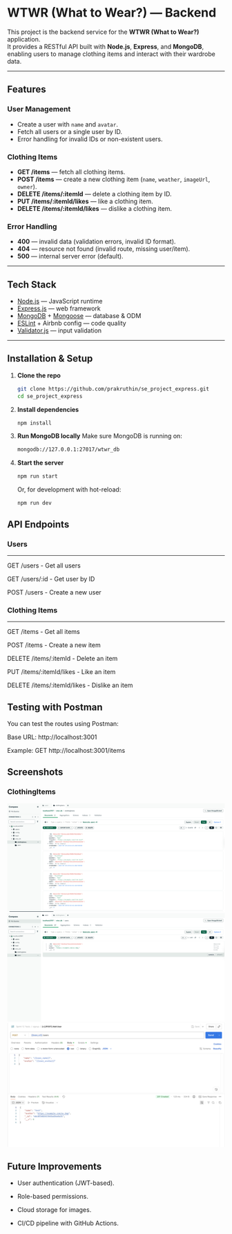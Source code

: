 # WTWR (What to Wear?) — Backend

This project is the backend service for the **WTWR (What to Wear?)** application.  
It provides a RESTful API built with **Node.js**, **Express**, and **MongoDB**, enabling users to manage clothing items and interact with their wardrobe data.

---

## Features

### User Management

- Create a user with `name` and `avatar`.
- Fetch all users or a single user by ID.
- Error handling for invalid IDs or non-existent users.

### Clothing Items

- **GET /items** — fetch all clothing items.
- **POST /items** — create a new clothing item (`name`, `weather`, `imageUrl`, `owner`).
- **DELETE /items/:itemId** — delete a clothing item by ID.
- **PUT /items/:itemId/likes** — like a clothing item.
- **DELETE /items/:itemId/likes** — dislike a clothing item.

### Error Handling

- **400** — invalid data (validation errors, invalid ID format).
- **404** — resource not found (invalid route, missing user/item).
- **500** — internal server error (default).

---

## Tech Stack

- [Node.js](https://nodejs.org/) — JavaScript runtime
- [Express.js](https://expressjs.com/) — web framework
- [MongoDB](https://www.mongodb.com/) + [Mongoose](https://mongoosejs.com/) — database & ODM
- [ESLint](https://eslint.org/) + Airbnb config — code quality
- [Validator.js](https://github.com/validatorjs/validator.js) — input validation

---

## Installation & Setup

1.  **Clone the repo**
    ```bash
    git clone https://github.com/prakruthin/se_project_express.git
    cd se_project_express
    ```
2.  **Install dependencies**
    ```bash
    npm install
    ```
3.  **Run MongoDB locally**
    Make sure MongoDB is running on:

    ```bash
    mongodb://127.0.0.1:27017/wtwr_db
    ```

4.  **Start the server**

    ```bash
    npm run start
    ```

    Or, for development with hot-reload:

    ```
    npm run dev
    ```

## API Endpoints

### Users

---

GET /users - Get all users

GET /users/:id - Get user by ID

POST /users - Create a new user

### Clothing Items

---

GET /items - Get all items

POST /items - Create a new item

DELETE /items/:itemId - Delete an item

PUT /items/:itemId/likes - Like an item

DELETE /items/:itemId/likes - Dislike an item

## Testing with Postman

You can test the routes using Postman:

Base URL: http://localhost:3001

Example: GET http://localhost:3001/items

## Screenshots

### ClothingItems

![](./screenshots/clothingItems.png)
![](./screenshots/users.png)
![](./screenshots/createUser.png)

## Future Improvements

- User authentication (JWT-based).

- Role-based permissions.

- Cloud storage for images.

- CI/CD pipeline with GitHub Actions.

